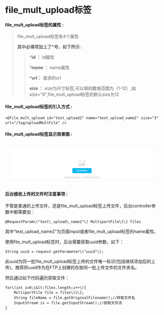 # file\_mult\_upload**标签**

#### file\_mult\_upload**标签的属性 :**

> file\_mult\_upload标签有4个属性
>
> **其中必填项加上了\*号，如下所示 :**
>
> > \***id ：** id属性
> >
> > \***name ：** name属性
> >
> > \***url：** 请求的url
> >
> > **size ：** size为尺寸标签,可以填的数值范围为（1-12）,如size="6",file\_mult\_upload标签的默认size为12

#### file\_mult\_upload标签的引入方式 :

```
<@file_mult_upload id="test_upload2" name="test_upload_name2" size="3" url="/tag/uploadMultFile" />
```

#### file\_mult\_upload标签显示效果图 :

![](/assets/file_mult_upload.png)

#### 后台接收上传的文件时注意事项 :

不管是普通的上传文件，还是file\_mult\_upload标签上传文件，后台controller参数中都需要加：

```
@RequestParam\("test\_upload\_name2"\) MultipartFile\[\] files
```

其中“test\_upload\_name2"为页面input或者file\_mult\_upload标签的name属性。

使用file\_mult\_upload标签时，后台需要获取uuid参数，如下：

```
String uuid = request.getParameter\("uuid"\);
```

此uuid为同一批file\_mult\_upload标签上传的文件唯一标识\(包括继续添加后的上传\)，推荐将uuid作为在FTP上创建的存放同一批上传文件的文件夹名。

然后通过如下代码遍历获取文件：

```
for\(int i=0;i&lt;files.length;i++\){
    MultipartFile file = files\[i\];
    String fileName = file.getOriginalFilename();//获取文件名
    InputStream is = file.getInputStream();//获取文件流
}
```



